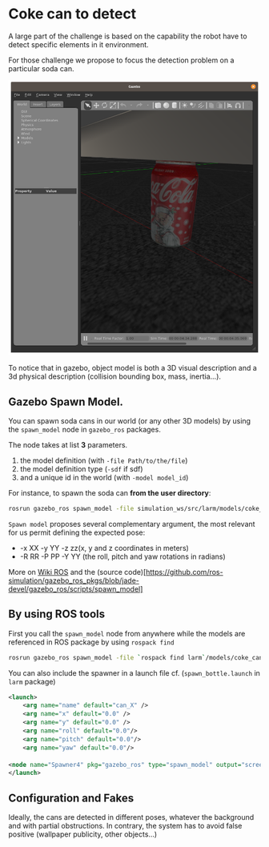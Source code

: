 # Coke can to detect

A large part of the challenge is based on the capability the robot have to detect specific elements in it environment.

For those challenge we propose to focus the detection problem on a particular soda can.

![Soda can](resources/coke_can.png)

To notice that in gazebo, object model is both a 3D visual description and a 3d physical description (collision bounding box, mass, inertia...).


## Gazebo Spawn Model.


You can spawn soda cans in our world (or any other 3D models) by using the `spawn_model` node in `gazebo_ros` packages.

The node takes at list **3** parameters.

1. the model definition (with `-file Path/to/the/file`)
2. the model definition type (`-sdf` if sdf)
3. and a unique id in the world (with `-model model_id`)

For instance, to spawn the soda can **from the user directory**:

```bash
rosrun gazebo_ros spawn_model -file simulation_ws/src/larm/models/coke_can/model.sdf -sdf -model can_1
```

`Spawn model` proposes several complementary argument, the most relevant for us permit defining the expected pose:

* -x XX -y YY -z zz(x, y and z coordinates in meters)
* -R RR -P PP -Y YY (the roll, pitch and yaw rotations in radians)

More on [Wiki ROS](https://wiki.ros.org/simulator_gazebo/Tutorials/SpawningObjectInSimulation) and the (source code)[https://github.com/ros-simulation/gazebo_ros_pkgs/blob/jade-devel/gazebo_ros/scripts/spawn_model]


## By using ROS tools


First you call the `spawn_model` node from anywhere while the models are referenced in ROS package by using `rospack find`

```bash
rosrun gazebo_ros spawn_model -file `rospack find larm`/models/coke_can/model.sdf -x 0.5 -y 0.5 -sdf -model can_2
```

You can also include the spawner in a launch file cf. (`spawn_bottle.launch` in `larm` package)

```xml
<launch>
	<arg name="name" default="can_X" />
	<arg name="x" default="0.0" />
	<arg name="y" default="0.0" />
	<arg name="roll" default="0.0"/>
	<arg name="pitch" default="0.0"/>
	<arg name="yaw" default="0.0"/>

<node name="Spawner4" pkg="gazebo_ros" type="spawn_model" output="screen" args="-file $(find larm)/models/coke_can/model.sdf -sdf -model $(arg name) -x $(arg x) -y $(arg y)" />
</launch>
```

## Configuration and Fakes

Ideally, the cans are detected in different poses, whatever the background and with partial obstructions. In contrary, the system has to avoid false positive (wallpaper publicity, other objects...)
